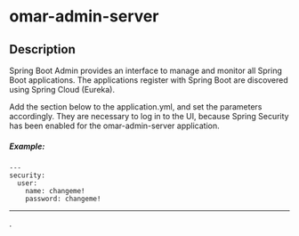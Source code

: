 # omar-admin-server

## Description

Spring Boot Admin provides an interface to manage and monitor all Spring Boot applications. The applications register with Spring Boot are discovered using Spring Cloud (Eureka). 

Add the section below to the application.yml, and set the parameters accordingly.  They are necessary to log in to the UI, because Spring Security has been enabled for the omar-admin-server application.
##### Example:

```
---
security:
  user:
    name: changeme!
    password: changeme!

```

---
.
